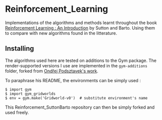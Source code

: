 # Reinforcement_Learning
Implementations of the algorithms and methods learnt throughout the book [Reinforcement Learning : An Introduction](http://incompleteideas.net/book/the-book-2nd.html) by Sutton and Barto.
Using them to compare with new algorithms found in the litterature.

## Installing
The algorithms used here are tested on additions to the Gym package.
The render-supported versions I use are implemented in the `gym-additions` folder, forked from [Ondřej Podsztavek's work](https://github.com/podondra/gym-gridworlds).

To paraphrase his README, the environments can be simply used :
```
$ import gym
$ import gym_gridworlds
$ env = gym.make('Gridworld-v0')  # substitute environment's name
```

This Reinforcement_SuttonBarto repository can then be simply forked and used freely.

